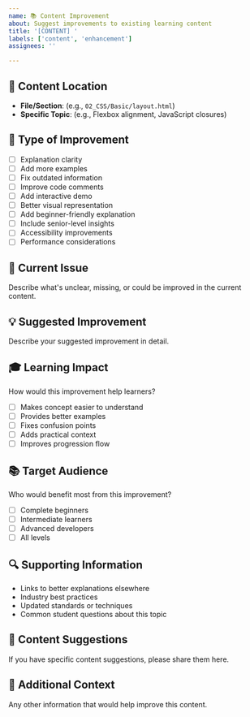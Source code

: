 ```yaml
---
name: 📚 Content Improvement
about: Suggest improvements to existing learning content
title: '[CONTENT] '
labels: ['content', 'enhancement']
assignees: ''

---
```


## 📍 Content Location
- **File/Section**: (e.g., `02_CSS/Basic/layout.html`)
- **Specific Topic**: (e.g., Flexbox alignment, JavaScript closures)

## 🎯 Type of Improvement
- [ ] Explanation clarity
- [ ] Add more examples
- [ ] Fix outdated information
- [ ] Improve code comments
- [ ] Add interactive demo
- [ ] Better visual representation
- [ ] Add beginner-friendly explanation
- [ ] Include senior-level insights
- [ ] Accessibility improvements
- [ ] Performance considerations

## 📝 Current Issue
Describe what's unclear, missing, or could be improved in the current content.

## 💡 Suggested Improvement
Describe your suggested improvement in detail.

## 🎓 Learning Impact
How would this improvement help learners?
- [ ] Makes concept easier to understand
- [ ] Provides better examples
- [ ] Fixes confusion points
- [ ] Adds practical context
- [ ] Improves progression flow

## 📚 Target Audience
Who would benefit most from this improvement?
- [ ] Complete beginners
- [ ] Intermediate learners
- [ ] Advanced developers
- [ ] All levels

## 🔍 Supporting Information
- Links to better explanations elsewhere
- Industry best practices
- Updated standards or techniques
- Common student questions about this topic

## 📖 Content Suggestions
If you have specific content suggestions, please share them here.

## 🔗 Additional Context
Any other information that would help improve this content.
